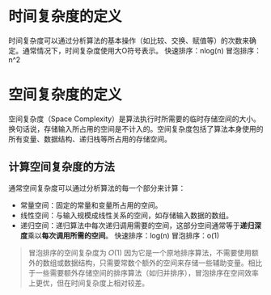 # 时间复杂度的定义
时间复杂度可以通过分析算法的基本操作（如比较、交换、赋值等）的次数来确定。通常情况下，时间复杂度使用大O符号表示。
快速排序：nlog(n)
冒泡排序：n^2

# 空间复杂度的定义
空间复杂度（Space Complexity）是算法执行时所需要的临时存储空间的大小。换句话说，存储输入所占用的空间是不计入的。空间复杂度包括了算法本身使用的所有变量、数据结构、递归栈等所占用的存储空间。
## 计算空间复杂度的方法
通常空间复杂度可以通过分析算法的每一个部分来计算：

- 常量空间：固定的常量和变量所占用的空间。
- 线性空间：与输入规模成线性关系的空间，如存储输入数据的数组。
- 递归空间：递归算法中每次递归调用需要的空间，这部分空间通常等于**递归深度**乘以**每次调用所需的空间**。
快速排序：log(n)
冒泡排序：o(1)
> 冒泡排序的空间复杂度为 𝑂(1)
因为它是一个原地排序算法，不需要使用额外的数组或数据结构，只需要常数个额外的空间来存储一些辅助变量。相比于一些需要额外存储空间的排序算法（如归并排序），冒泡排序在空间效率上更优，但在时间复杂度上相对较差。